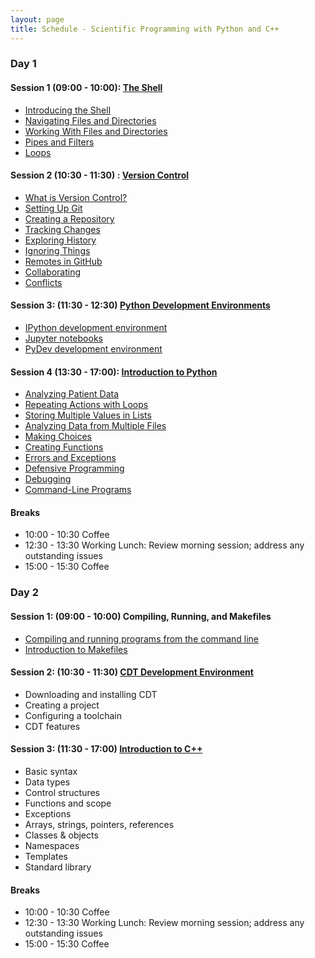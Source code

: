 ```yaml
---
layout: page
title: Schedule - Scientific Programming with Python and C++
---
```


### Day 1

#### Session 1 (09:00 - 10:00): [The Shell](http://swcarpentry.github.io/shell-novice)

* [Introducing the Shell](http://swcarpentry.github.io/shell-novice/01-intro/)
* [Navigating Files and Directories](http://swcarpentry.github.io/shell-novice/02-filedir/)
* [Working With Files and Directories](http://swcarpentry.github.io/shell-novice/03-create/)
* [Pipes and Filters](http://swcarpentry.github.io/shell-novice/04-pipefilter/)
* [Loops](http://swcarpentry.github.io/shell-novice/05-loop/)

#### Session 2 (10:30 - 11:30) : [Version Control](http://swcarpentry.github.io/git-novice)

* [What is Version Control?](http://swcarpentry.github.io/git-novice/01-basics/)
* [Setting Up Git](http://swcarpentry.github.io/git-novice/02-setup/)
* [Creating a Repository](http://swcarpentry.github.io/git-novice/03-create/)
* [Tracking Changes](http://swcarpentry.github.io/git-novice/04-changes/)
* [Exploring History](http://swcarpentry.github.io/git-novice/05-history/)
* [Ignoring Things](http://swcarpentry.github.io/git-novice/06-ignore/)
* [Remotes in GitHub](http://swcarpentry.github.io/git-novice/07-github/)
* [Collaborating](http://swcarpentry.github.io/git-novice/08-collab/)
* [Conflicts](http://swcarpentry.github.io/git-novice/09-conflict/)

#### Session 3: (11:30 - 12:30) [Python Development Environments](https://ornl-ssd.github.io/python-dev-env)

* [IPython development environment](https://ornl-ssd.github.io/python-dev-env/01-ipython/)
* [Jupyter notebooks](https://ornl-ssd.github.io/python-dev-env/02-jupyter/)
* [PyDev development environment](https://ornl-ssd.github.io/python-dev-env/03-pydev/)

#### Session 4 (13:30 - 17:00): [Introduction to Python](http://jarrah42.github.io/python-novice-inflammation/)

* [Analyzing Patient Data](http://jarrah42.github.io/python-novice-inflammation/01-numpy/)
* [Repeating Actions with Loops](http://jarrah42.github.io/python-novice-inflammation/02-loop/)
*	[Storing Multiple Values in Lists](http://jarrah42.github.io/python-novice-inflammation/03-lists/)
*	[Analyzing Data from Multiple Files](http://jarrah42.github.io/python-novice-inflammation/04-files/)
*	[Making Choices](http://jarrah42.github.io/python-novice-inflammation/05-cond/)
*	[Creating Functions](http://jarrah42.github.io/python-novice-inflammation/06-func/)
*	[Errors and Exceptions](http://jarrah42.github.io/python-novice-inflammation/07-errors/)
*	[Defensive Programming](http://jarrah42.github.io/python-novice-inflammation/08-defensive/)
*	[Debugging](http://jarrah42.github.io/python-novice-inflammation/09-debugging/)
*	[Command-Line Programs](http://swcarjarrah42pentry.github.io/python-novice-inflammation/10-cmdline/)

#### Breaks

* 10:00 - 10:30 Coffee
* 12:30 - 13:30 Working Lunch: Review morning session; address any outstanding issues
* 15:00 - 15:30 Coffee

### Day 2

#### Session 1: (09:00 - 10:00) Compiling, Running, and Makefiles

* [Compiling and running programs from the command line](http://ornl-ssd.github.io/compiler-intro/)
* [Introduction to Makefiles](http://ornl-ssd.github.io/make-intro/)

#### Session 2: (10:30 - 11:30) [CDT Development Environment]()

* Downloading and installing CDT
* Creating a project
* Configuring a toolchain
* CDT features

#### Session 3: (11:30 - 17:00) [Introduction to C++]()

* Basic syntax
* Data types
* Control structures
* Functions and scope
* Exceptions
* Arrays, strings, pointers, references
* Classes & objects
* Namespaces
* Templates
* Standard library

#### Breaks

* 10:00 - 10:30 Coffee
* 12:30 - 13:30 Working Lunch: Review morning session; address any outstanding issues
* 15:00 - 15:30 Coffee
